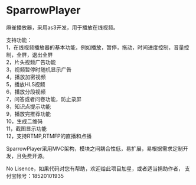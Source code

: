SparrowPlayer
=============

麻雀播放器，采用as3开发，用于播放在线视频。

支持功能：<br/>
1，在线视频播放器的基本功能，例如播放，暂停，拖动，时间进度控制，音量控制，全屏，退出全屏<br/>
2，片头视频广告功能<br/>
3，视频暂停时随机显示广告<br/>
4，播放加密视频<br/>
5，播放HLS视频<br/>
6，播放分段视频<br/>
7，问答或者问卷功能，防止录屏<br/>
8，知识点提示功能<br/>
9，播放完推荐功能<br/>
10，生成二维码<br/>
11，截图显示功能<br/>
12，支持RTMP,RTMFP的直播和点播

SparrowPlayer采用MVC架构，模块之间耦合性低，易扩展，易根据需求定制开发，且免费开源。

No Lisence，如果代码对您有帮助，欢迎给此项目加星，或者适当捐助作者， 支付宝帐号：18520101935

